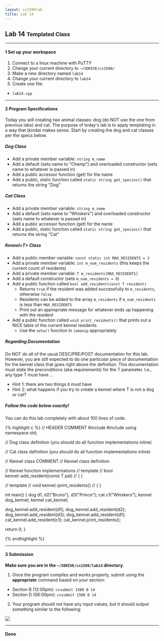 ```yaml
---
layout: cs1580lab
title: Lab 14
---
```


## Lab 14 <small>Templated Class</small>

---

#### <span class="badge">1</span> Set up your workspace

1. Connect to a linux machine with PuTTY
2. Change your current directory to `~/SDRIVE/cs1580/`
3. Make a new directory named `lab14`
4. Change your current directory to `lab14`
5. Create one file:
  - `lab14.cpp`

---

#### <span class="badge">2</span> Program Specifications

Today you will creating two animal classes: dog (do NOT use the one from previous labs) and cat.
The purpose of today's lab is to apply templating in a way that (kinda) makes sense.
Start by creating the dog and cat classes per the specs below.

##### Dog Class
- Add a private member variable: `string m_name`  
- Add a default (sets name to "Champ") and overloaded constructor (sets name to whatever is passed in)
- Add a public accessor function (get) for the name
- Add a public, static function called `static string get_species()` that returns the string "Dog"

##### Cat Class
- Add a private member variable: `string m_name`  
- Add a default (sets name to "Whiskers") and overloaded constructor (sets name to whatever is passed in)
- Add a public accessor function (get) for the name
- Add a public, static function called `static string get_species()` that returns the string "Cat"

##### Kennel\<T\> Class
- Add a public member variable: `const static int MAX_RESIDENTS = 3`
- Add a private member variable: `int m_num_residents` (this keeps the current count of residents)
- Add a private member variable: `T m_residents[MAX_RESIDENTS]`
- Add a default constructor (sets `m_num_residents = 0`)
- Add a public function called `bool add_resident(const T resident)`
  - Returns `true` if the resident was added successfully to `m_residents`, otherwise `false`
  - Residents can be added to the array `m_residents` if `m_num_residents` is less than `MAX_RESIDENTS`
  - Print out an appropriate message for whatever ends up happening with the resident
- Add a public function called `void print_residents()` that prints out a NICE table of the current kennel residents
  - Use the `setw()` function in `iomanip` appropriately

##### Regarding Documentation
Do NOT do all of the usual DESC/PRE/POST documentation for this lab.
However, you are still expected to do one particular piece of documentation for the kennel class that goes right above the definition.
This documentation must state the preconditions (aka requirements) for the T parameter.
I.e., any type T must have \.\.\.

- Hint 1: there are two things it must have
- Hint 2: what happens if you try to create a kennel where T is not a dog or cat?

##### Follow the code below exactly!

You can do this lab completely with about 100 lines of code.

{% highlight c %}
// HEADER COMMENT
#include <iostream>
#include <iomanip>
using namespace std;

// Dog class definition (you should do all function implementations inline)

// Cat class definition (you should do all function implementations inline)

// Kennel<T> class COMMENT
// Kennel<T> class definition

// Kennel<T> function implementations
// template <class T>
// bool kennel<T>::add_resident(const T pal)
// { }

// template <class T>
// void kennel<T>::print_residents()
// { }

int main()
{
  dog d1, d2("Bruno"), d3("Prince");
  cat c1("Whiskers");
  kennel<dog> dog_kennel;
  kennel<cat> cat_kennel;

  dog_kennel.add_resident(d1);
  dog_kennel.add_resident(d2);
  dog_kennel.add_resident(d3);
  dog_kennel.add_resident(d1);
  cat_kennel.add_resident(c1);
  cat_kennel.print_residents();

  return 0;
}

{% endhighlight %}

---

#### <span class="badge">3</span> Submission

**Make sure you are in the `~/SDRIVE/cs1580/lab14` directory.**

1. Once the program compiles and works properly, submit using the **appropriate** command based on your section:
  - Section B (12:00pm): `cssubmit 1580 B 14`
  - Section D (06:00pm): `cssubmit 1580 D 14`
2. Your program should not have any input values, but it should output something similar to the following:

<img src="{{site.baseurl}}/cs1580/images/lab14-output.png"
     class="img-responsive" />

---

#### <span class="badge"><i class="fa fa-check"></i></span> Done
